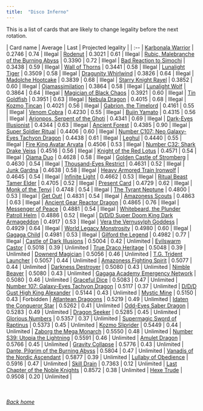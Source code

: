 ```yaml
---
title:  "Disco Inferno"
---
```


This is a list of cards that are likely to change legality before the next rotation.

| Card name | Average | Last | Projected legality |
| :-- |
[Karbonala Warrior](https://db.ygoprodeck.com/card/?search=Karbonala%20Warrior) | 0.2746 | 0.74 | Illegal |
[Rodenut](https://db.ygoprodeck.com/card/?search=Rodenut) | 0.3021 | 0.61 | Illegal |
[Rubic, Malebranche of the Burning Abyss](https://db.ygoprodeck.com/card/?search=Rubic,%20Malebranche%20of%20the%20Burning%20Abyss) | 0.3390 | 0.72 | Illegal |
[Bad Reaction to Simochi](https://db.ygoprodeck.com/card/?search=Bad%20Reaction%20to%20Simochi) | 0.3438 | 0.59 | Illegal |
[Wall of Thorns](https://db.ygoprodeck.com/card/?search=Wall%20of%20Thorns) | 0.3441 | 0.58 | Illegal |
[Lunalight Tiger](https://db.ygoprodeck.com/card/?search=Lunalight%20Tiger) | 0.3509 | 0.58 | Illegal |
[Dragunity Whirlwind](https://db.ygoprodeck.com/card/?search=Dragunity%20Whirlwind) | 0.3826 | 0.64 | Illegal |
[Madolche Hootcake](https://db.ygoprodeck.com/card/?search=Madolche%20Hootcake) | 0.3839 | 0.68 | Illegal |
[Starry Knight Rayel](https://db.ygoprodeck.com/card/?search=Starry%20Knight%20Rayel) | 0.3852 | 0.60 | Illegal |
[Ojamassimilation](https://db.ygoprodeck.com/card/?search=Ojamassimilation) | 0.3864 | 0.58 | Illegal |
[Lunalight Wolf](https://db.ygoprodeck.com/card/?search=Lunalight%20Wolf) | 0.3864 | 0.64 | Illegal |
[Magician of Black Chaos](https://db.ygoprodeck.com/card/?search=Magician%20of%20Black%20Chaos) | 0.3921 | 0.60 | Illegal |
[Tin Goldfish](https://db.ygoprodeck.com/card/?search=Tin%20Goldfish) | 0.3951 | 0.63 | Illegal |
[Nebula Dragon](https://db.ygoprodeck.com/card/?search=Nebula%20Dragon) | 0.4015 | 0.68 | Illegal |
[Kozmo Tincan](https://db.ygoprodeck.com/card/?search=Kozmo%20Tincan) | 0.4021 | 0.56 | Illegal |
[Gabrion, the Timelord](https://db.ygoprodeck.com/card/?search=Gabrion,%20the%20Timelord) | 0.4161 | 0.55 | Illegal |
[Venom Cobra](https://db.ygoprodeck.com/card/?search=Venom%20Cobra) | 0.4230 | 0.55 | Illegal |
[Bujin Yamato](https://db.ygoprodeck.com/card/?search=Bujin%20Yamato) | 0.4315 | 0.56 | Illegal |
[Arionpos, Serpent of the Ghoti](https://db.ygoprodeck.com/card/?search=Arionpos,%20Serpent%20of%20the%20Ghoti) | 0.4341 | 0.69 | Illegal |
[Dark-Eyes Illusionist](https://db.ygoprodeck.com/card/?search=Dark-Eyes%20Illusionist) | 0.4344 | 0.63 | Illegal |
[Ancient Forest](https://db.ygoprodeck.com/card/?search=Ancient%20Forest) | 0.4385 | 0.90 | Illegal |
[Super Soldier Ritual](https://db.ygoprodeck.com/card/?search=Super%20Soldier%20Ritual) | 0.4406 | 0.60 | Illegal |
[Number C107: Neo Galaxy-Eyes Tachyon Dragon](https://db.ygoprodeck.com/card/?search=Number%20C107:%20Neo%20Galaxy-Eyes%20Tachyon%20Dragon) | 0.4438 | 0.61 | Illegal |
[Leghul](https://db.ygoprodeck.com/card/?search=Leghul) | 0.4440 | 0.55 | Illegal |
[Fire King Avatar Arvata](https://db.ygoprodeck.com/card/?search=Fire%20King%20Avatar%20Arvata) | 0.4506 | 0.53 | Illegal |
[Number C32: Shark Drake Veiss](https://db.ygoprodeck.com/card/?search=Number%20C32:%20Shark%20Drake%20Veiss) | 0.4516 | 0.56 | Illegal |
[Knight of the Red Lotus](https://db.ygoprodeck.com/card/?search=Knight%20of%20the%20Red%20Lotus) | 0.4571 | 0.54 | Illegal |
[Ojama Duo](https://db.ygoprodeck.com/card/?search=Ojama%20Duo) | 0.4628 | 0.58 | Illegal |
[Golden Castle of Stromberg](https://db.ygoprodeck.com/card/?search=Golden%20Castle%20of%20Stromberg) | 0.4630 | 0.54 | Illegal |
[Thousand-Eyes Restrict](https://db.ygoprodeck.com/card/?search=Thousand-Eyes%20Restrict) | 0.4631 | 0.52 | Illegal |
[Junk Gardna](https://db.ygoprodeck.com/card/?search=Junk%20Gardna) | 0.4638 | 0.58 | Illegal |
[Heavy Armored Train Ironwolf](https://db.ygoprodeck.com/card/?search=Heavy%20Armored%20Train%20Ironwolf) | 0.4645 | 0.54 | Illegal |
[Infinite Light](https://db.ygoprodeck.com/card/?search=Infinite%20Light) | 0.4662 | 0.53 | Illegal |
[Ritual Beast Tamer Elder](https://db.ygoprodeck.com/card/?search=Ritual%20Beast%20Tamer%20Elder) | 0.4705 | 0.52 | Illegal |
[Present Card](https://db.ygoprodeck.com/card/?search=Present%20Card) | 0.4729 | 0.62 | Illegal |
[Monk of the Tenyi](https://db.ygoprodeck.com/card/?search=Monk%20of%20the%20Tenyi) | 0.4748 | 0.54 | Illegal |
[The Tyrant Neptune](https://db.ygoprodeck.com/card/?search=The%20Tyrant%20Neptune) | 0.4800 | 0.53 | Illegal |
[Get Out!](https://db.ygoprodeck.com/card/?search=Get%20Out!) | 0.4831 | 0.54 | Illegal |
[Amazoness Scouts](https://db.ygoprodeck.com/card/?search=Amazoness%20Scouts) | 0.4863 | 0.63 | Illegal |
[Ancient Gear Reactor Dragon](https://db.ygoprodeck.com/card/?search=Ancient%20Gear%20Reactor%20Dragon) | 0.4865 | 0.76 | Illegal |
[Messenger of Peace](https://db.ygoprodeck.com/card/?search=Messenger%20of%20Peace) | 0.4881 | 0.54 | Illegal |
[Whitebeard, the Plunder Patroll Helm](https://db.ygoprodeck.com/card/?search=Whitebeard,%20the%20Plunder%20Patroll%20Helm) | 0.4886 | 0.52 | Illegal |
[D/D/D Super Doom King Dark Armageddon](https://db.ygoprodeck.com/card/?search=D/D/D%20Super%20Doom%20King%20Dark%20Armageddon) | 0.4917 | 0.53 | Illegal |
[Vera the Vernusylph Goddess](https://db.ygoprodeck.com/card/?search=Vera%20the%20Vernusylph%20Goddess) | 0.4929 | 0.64 | Illegal |
[World Legacy Monstrosity](https://db.ygoprodeck.com/card/?search=World%20Legacy%20Monstrosity) | 0.4980 | 0.60 | Illegal |
[Gagaga Child](https://db.ygoprodeck.com/card/?search=Gagaga%20Child) | 0.4981 | 0.53 | Illegal |
[Gilford the Legend](https://db.ygoprodeck.com/card/?search=Gilford%20the%20Legend) | 0.4982 | 0.77 | Illegal |
[Castle of Dark Illusions](https://db.ygoprodeck.com/card/?search=Castle%20of%20Dark%20Illusions) | 0.5004 | 0.42 | Unlimited |
[Evilswarm Castor](https://db.ygoprodeck.com/card/?search=Evilswarm%20Castor) | 0.5018 | 0.39 | Unlimited |
[True Draco Heritage](https://db.ygoprodeck.com/card/?search=True%20Draco%20Heritage) | 0.5048 | 0.39 | Unlimited |
[Downerd Magician](https://db.ygoprodeck.com/card/?search=Downerd%20Magician) | 0.5056 | 0.46 | Unlimited |
[T.G. Trident Launcher](https://db.ygoprodeck.com/card/?search=T.G.%20Trident%20Launcher) | 0.5057 | 0.44 | Unlimited |
[Amazoness Fighting Spirit](https://db.ygoprodeck.com/card/?search=Amazoness%20Fighting%20Spirit) | 0.5077 | 0.44 | Unlimited |
[Darkness Destroyer](https://db.ygoprodeck.com/card/?search=Darkness%20Destroyer) | 0.5080 | 0.43 | Unlimited |
[Nimble Beaver](https://db.ygoprodeck.com/card/?search=Nimble%20Beaver) | 0.5080 | 0.43 | Unlimited |
[Gagaga Academy Emergency Network](https://db.ygoprodeck.com/card/?search=Gagaga%20Academy%20Emergency%20Network) | 0.5080 | 0.46 | Unlimited |
[Graceful Dice](https://db.ygoprodeck.com/card/?search=Graceful%20Dice) | 0.5083 | 0.47 | Unlimited |
[Number 107: Galaxy-Eyes Tachyon Dragon](https://db.ygoprodeck.com/card/?search=Number%20107:%20Galaxy-Eyes%20Tachyon%20Dragon) | 0.5117 | 0.37 | Unlimited |
[D/D/D Gust High King Alexander](https://db.ygoprodeck.com/card/?search=D/D/D%20Gust%20High%20King%20Alexander) | 0.5144 | 0.43 | Unlimited |
[Mystic Mine](https://db.ygoprodeck.com/card/?search=Mystic%20Mine) | 0.5150 | 0.43 | Forbidden |
[Atlantean Dragoons](https://db.ygoprodeck.com/card/?search=Atlantean%20Dragoons) | 0.5219 | 0.49 | Unlimited |
[Idaten the Conqueror Star](https://db.ygoprodeck.com/card/?search=Idaten%20the%20Conqueror%20Star) | 0.5262 | 0.41 | Unlimited |
[Odd-Eyes Saber Dragon](https://db.ygoprodeck.com/card/?search=Odd-Eyes%20Saber%20Dragon) | 0.5283 | 0.49 | Unlimited |
[Dragon Seeker](https://db.ygoprodeck.com/card/?search=Dragon%20Seeker) | 0.5285 | 0.45 | Unlimited |
[Glorious Numbers](https://db.ygoprodeck.com/card/?search=Glorious%20Numbers) | 0.5357 | 0.37 | Unlimited |
[Supermagic Sword of Raptinus](https://db.ygoprodeck.com/card/?search=Supermagic%20Sword%20of%20Raptinus) | 0.5373 | 0.45 | Unlimited |
[Kozmo Sliprider](https://db.ygoprodeck.com/card/?search=Kozmo%20Sliprider) | 0.5449 | 0.44 | Unlimited |
[Zaborg the Mega Monarch](https://db.ygoprodeck.com/card/?search=Zaborg%20the%20Mega%20Monarch) | 0.5550 | 0.48 | Unlimited |
[Number S39: Utopia the Lightning](https://db.ygoprodeck.com/card/?search=Number%20S39:%20Utopia%20the%20Lightning) | 0.5591 | 0.46 | Unlimited |
[Amulet Dragon](https://db.ygoprodeck.com/card/?search=Amulet%20Dragon) | 0.5766 | 0.45 | Unlimited |
[Gravity Collapse](https://db.ygoprodeck.com/card/?search=Gravity%20Collapse) | 0.5776 | 0.43 | Unlimited |
[Dante, Pilgrim of the Burning Abyss](https://db.ygoprodeck.com/card/?search=Dante,%20Pilgrim%20of%20the%20Burning%20Abyss) | 0.5804 | 0.47 | Unlimited |
[Vanadis of the Nordic Ascendant](https://db.ygoprodeck.com/card/?search=Vanadis%20of%20the%20Nordic%20Ascendant) | 0.5877 | 0.39 | Unlimited |
[Lullaby of Obedience](https://db.ygoprodeck.com/card/?search=Lullaby%20of%20Obedience) | 0.5916 | 0.47 | Unlimited |
[Skill Drain](https://db.ygoprodeck.com/card/?search=Skill%20Drain) | 0.7363 | 0.12 | Unlimited |
[Last Chapter of the Noble Knights](https://db.ygoprodeck.com/card/?search=Last%20Chapter%20of%20the%20Noble%20Knights) | 0.8572 | 0.38 | Unlimited |
[Hexe Trude](https://db.ygoprodeck.com/card/?search=Hexe%20Trude) | 0.9508 | 0.20 | Unlimited |

<br>

###### [Back home](index)